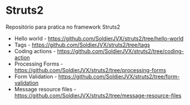 # Struts2

Repositório para pratica no framework Struts2

- Hello world - https://github.com/SoldierJVX/struts2/tree/hello-world
- Tags - https://github.com/SoldierJVX/struts2/tree/tags
- Coding actions - https://github.com/SoldierJVX/struts2/tree/coding-action
- Processing Forms - https://github.com/SoldierJVX/struts2/tree/processing-forms
- Form Validation - https://github.com/SoldierJVX/struts2/tree/form-validation
- Message resource files - https://github.com/SoldierJVX/struts2/tree/message-resource-files
